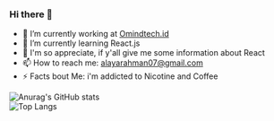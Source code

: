### Hi there 👋

- 🔭 I’m currently working at [Omindtech.id](https://omindtech.id/)
- 🌱 I’m currently learning React.js
- 💬 I'm so appreciate, if y'all give me some information about React
- 📫 How to reach me: alayarahman07@gmail.com
- ⚡ Facts bout Me: i'm addicted to Nicotine and Coffee

![Anurag's GitHub stats](https://github-readme-stats.vercel.app/api?username=dayCod&show_icons=true&theme=radical)
<br />
![Top Langs](https://github-readme-stats.vercel.app/api/top-langs/?username=dayCod&layout=compact)
